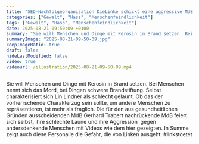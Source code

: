 ```yaml
---
title: "SED-Nachfolgeorganisation DieLinke schickt eine aggressive MdB mit Gewaltphantasien in den deutschen Bundestag"
categories: ["Gewalt", "Hass", "Menschenfeindlichkeit"]
tags: ["Gewalt", "Hass", "Menschenfeindlichkeit"]
date: 2025-08-21 09:50:09 +0100
summary: "Sie will Menschen und Dinge mit Kerosin in Brand setzen. Bei Menschen nennt sich das Mord, bei Dingen schwere Brandstiftung. Selbst charakterisiert sich Lin Lindner als schlecht gelaunt. Ob das der vorherrschende Charakterzug sein sollte, um andere Menschen zu repräsentieren, ist mehr als fraglich. Die für den aus gesundheitlichen Gründen ausscheidenden MdB Gerhard Trabert nachrückende MdB feiert sich selbst, ihre schlechte Laune und ihre Aggression  gegen andersdenkende Menschen mit Videos wie dem hier gezeigten. In Summe zeigt auch diese Personalie die Gefahr, die von Linken ausgeht. #linkstoetet "
summaryImage: "2025-08-21-09-50-09.jpg"
keepImageRatio: true
draft: false
hideLastModified: false
video: true
videourl: /illustration/2025-08-21-09-50-09.mp4
---
```


Sie will Menschen und Dinge mit Kerosin in Brand setzen.
Bei Menschen nennt sich das Mord, bei Dingen schwere Brandstiftung.
Selbst charakterisiert sich Lin Lindner als schlecht gelaunt. Ob das der vorherrschende Charakterzug sein sollte, um andere Menschen zu repräsentieren, ist mehr als fraglich.
Die für den aus gesundheitlichen Gründen ausscheidenden MdB Gerhard Trabert nachrückende MdB feiert sich selbst, ihre schlechte Laune und ihre Aggression  gegen andersdenkende Menschen mit Videos wie dem hier gezeigten.
In Summe zeigt auch diese Personalie die Gefahr, die von Linken ausgeht.
#linkstoetet

